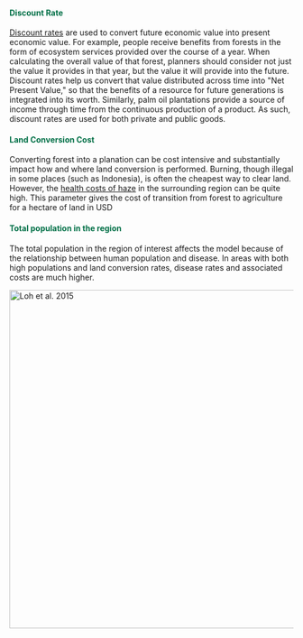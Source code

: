 #### <span style="color:#016F46"><b>Discount Rate</b></span>

[Discount rates](http://www.lse.ac.uk/GranthamInstitute/faqs/what-are-social-discount-rates/) are used to convert future economic value into present economic value. For example, people receive benefits from forests in the form of ecosystem services provided over the course of a year.  When calculating the overall value of that forest, planners should consider not just the value it provides in that year, but the value it will provide into the future. Discount rates help us convert that value distributed across time into "Net Present Value," so that the benefits of a resource for future generations is integrated into its worth. Similarly, palm oil plantations provide a source of income through time from the continuous production of a product. As such, discount rates are used for both private and public goods. 

#### <span style="color:#016F46"><b>Land Conversion Cost</b></span>

Converting forest into a planation can be cost intensive and substantially impact how and where land conversion is performed. Burning, though illegal in some places (such as Indonesia), is often the cheapest way to clear land. However, the [health costs of haze](http://news.mit.edu/2018/mit-researchers-peat-burning-sumatra-causes-severe-haze-singapore-1121) in the surrounding region can be quite high.  This parameter gives the cost of transition from forest to agriculture for a hectare of land in USD

#### <span style="color:#016F46"><b>Total population in the region</b></span>

The total population in the region of interest affects the model because of the relationship between human population and disease. In areas with both high populations and land conversion rates, disease rates and associated costs are much higher. 

<img src="car.png"
     alt="Loh et al. 2015"
     width= "600"/>